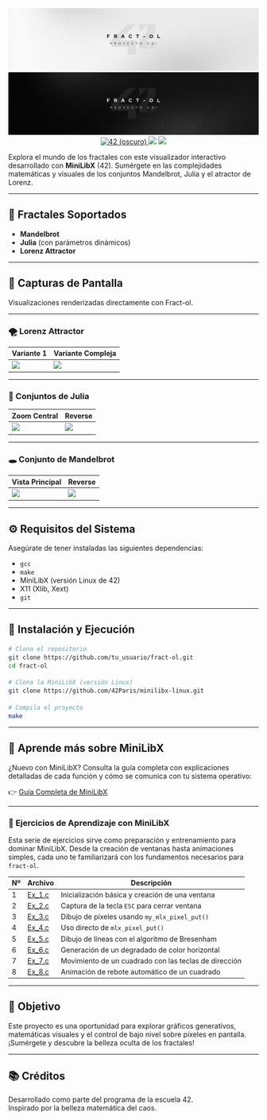 <div align="center">
    <img src="https://github.com/15Galan/42_project-readmes/blob/master/banners/cursus/projects/fract-ol-light.png#gh-light-mode-only" alt="Banner (claro)" />
    <img src="https://github.com/15Galan/42_project-readmes/blob/master/banners/cursus/projects/fract-ol-dark.png#gh-dark-mode-only" alt="Banner (oscuro)" />
    <a href='https://profile.intra.42.fr/users/aarcos' target="_blank">
        <img alt='42 (oscuro)' src='https://img.shields.io/badge/Madrid-black?style=flat&logo=42&logoColor=white'/>
    </a>
    <img src="https://img.shields.io/badge/120%20%2F%20100-success?color=%2312bab9&style=flat" />
    <img src="https://api.visitorbadge.io/api/visitors?user=0xARCOS&repo=fractol_42&label=visitas&countColor=%2385e3ff&style=flat&labelStyle=none"/>
</div>

Explora el mundo de los fractales con este visualizador interactivo desarrollado con **MiniLibX** (42). Sumérgete en las complejidades matemáticas y visuales de los conjuntos Mandelbrot, Julia y el atractor de Lorenz.

---

## 🌌 Fractales Soportados

- **Mandelbrot**
- **Julia** (con parámetros dinámicos)
- **Lorenz Attractor**

---

## 📸 Capturas de Pantalla

Visualizaciones renderizadas directamente con Fract-ol.

---

### 🌪 Lorenz Attractor

| Variante 1 | Variante Compleja |
|------------|-------------------|
| <img src="https://github.com/0xARCOS/fractol_42/blob/main/img/Screenshot%20from%202025-03-28%2002-19-26.png" width="340"/> | <img src="https://github.com/0xARCOS/fractol_42/blob/main/img/Screenshot%20from%202025-03-20%2000-36-21.png" width="340"/> |

---

### 🌊 Conjuntos de Julia

| Zoom Central | Reverse |
|--------------|---------|
| <img src="https://github.com/0xARCOS/fractol_42/blob/main/img/Screenshot%20from%202025-03-24%2006-13-12.png" width="340"/> | <img src="https://github.com/0xARCOS/fractol_42/blob/main/img/Screenshot%20from%202025-03-24%2007-00-57.png" width="340"/> |

---

### 🕳 Conjunto de Mandelbrot

| Vista Principal | Reverse |
|-----------------|--------------------|
| <img src="https://github.com/0xARCOS/fractol_42/blob/main/img/Screenshot%20from%202025-03-20%2005-07-50.png" width="340"/> | <img src="https://github.com/0xARCOS/fractol_42/blob/main/img/Screenshot%20from%202025-03-28%2004-05-28.png" width="340"/> |

---
## ⚙️ Requisitos del Sistema

Asegúrate de tener instaladas las siguientes dependencias:

- `gcc`
- `make`
- MiniLibX (versión Linux de 42)
- X11 (Xlib, Xext)
- `git`

---

## 🚀 Instalación y Ejecución

```bash
# Clona el repositorio
git clone https://github.com/tu_usuario/fract-ol.git
cd fract-ol

# Clona la MiniLibX (versión Linux)
git clone https://github.com/42Paris/minilibx-linux.git

# Compila el proyecto
make
```
---


## 📘 Aprende más sobre MiniLibX

¿Nuevo con MiniLibX? Consulta la guía completa con explicaciones detalladas de cada función y cómo se comunica con tu sistema operativo:

👉 [Guía Completa de MiniLibX](./MiniLibX_GuiaCompleta.md)

---

### 🧪 Ejercicios de Aprendizaje con MiniLibX

Esta serie de ejercicios sirve como preparación y entrenamiento para dominar MiniLibX. Desde la creación de ventanas hasta animaciones simples, cada uno te familiarizará con los fundamentos necesarios para `fract-ol`.

| Nº | Archivo                                | Descripción                                                |
|----|----------------------------------------|------------------------------------------------------------|
| 1  | [Ex_1.c](./ejers_minilibx/Ex_1.c)      | Inicialización básica y creación de una ventana            |
| 2  | [Ex_2.c](./ejers_minilibx/Ex_2.c)      | Captura de la tecla `ESC` para cerrar ventana              |
| 3  | [Ex_3.c](./ejers_minilibx/Ex_3.c)      | Dibujo de píxeles usando `my_mlx_pixel_put()`              |
| 4  | [Ex_4.c](./ejers_minilibx/Ex_4.c)      | Uso directo de `mlx_pixel_put()`                           |
| 5  | [Ex_5.c](./ejers_minilibx/Ex_5.c)      | Dibujo de líneas con el algoritmo de Bresenham             |
| 6  | [Ex_6.c](./ejers_minilibx/Ex_6.c)      | Generación de un degradado de color horizontal             |
| 7  | [Ex_7.c](./ejers_minilibx/Ex_7.c)      | Movimiento de un cuadrado con las teclas de dirección      |
| 8  | [Ex_8.c](./ejers_minilibx/Ex_8.c)      | Animación de rebote automático de un cuadrado              |

---

## 🧠 Objetivo

Este proyecto es una oportunidad para explorar gráficos generativos, matemáticas visuales y el control de bajo nivel sobre píxeles en pantalla. ¡Sumérgete y descubre la belleza oculta de los fractales!

---
## 📚 Créditos

Desarrollado como parte del programa de la escuela 42.  
Inspirado por la belleza matemática del caos.


